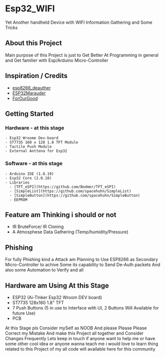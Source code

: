 # Esp32_WIFI
Yet Another handheld Device with WIFI Information Gathering and Some Tricks 
## About this Project
Main purpose of this Project is just to Get Better At Programming in general and Get familier with Esp/Arduino Micro-Controller
## Inspiration / Credits
- [esp8266_deauther](https://github.com/SpacehuhnTech/esp8266_deauther)
- [ESP32Marauder](https://github.com/justcallmekoko/ESP32Marauder)
- [ForOurGood](https://www.youtube.com/@ForOurGood/featured)
## Getting Started
### Hardware - at this stage
    - Esp32 Wroome Dev-board
    - ST7735 160 x 128 1.8 TFT Module
    - Tactile Push Module
    - External Anttena for Esp32
### Software - at this stage
    - Arduino IDE (1.8.19)
    - Esp32 Core (2.0.10)
    - Libraries 
      - [TFT_eSPI](https://github.com/Bodmer/TFT_eSPI)
      - [SimpleList](https://github.com/spacehuhn/SimpleList)
      - [SimpleButton](https://github.com/spacehuhn/SimpleButton)
      - EEPROM
## Feature am Thinking i should or not 
- IR BruteForce/ IR Cloning
- A Atmosphese Data Gathering (Temp/humidity/Pressure)
## Phishing 
For fully Phishing kind a Attack am Planning to Use ESP8266 as Secondary Micro-Controller to achive Some its capability to Send De-Auth packets And also some 
Automation to Verify and all 
## Hardware am Using At this Stage 
- ESP32 (Ai-TInker Esp32 Wroom DEV board)
- ST7735 128x160 1.8" TFT
- 7 Push Buttons (5 in use to Interface with UI, 2 Buttons Will Available for future Use)
- PCB



At this Stage pls Consider mySelf as NOOB And please Please Please Correct my Mistake And make this Project all together and Consider Changes Frequently
Lets keep in touch if anyone want to help me or have some other cool idea or anyone wanna teach me i would love to learn thing related to this Project of my 
all code will available here for this community
